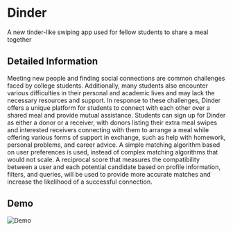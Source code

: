 # Dinder

A new tinder-like swiping app used for fellow students to share a meal together

## Detailed Information

Meeting new people and finding social connections are common challenges faced by college students. Additionally, many students also encounter various difficulties in their personal and academic lives and may lack the necessary resources and support. In response to these challenges, Dinder offers a unique platform for students to connect with each other over a shared meal and provide mutual assistance. Students can sign up for Dinder as either a donor or a receiver, with donors listing their extra meal swipes and interested receivers connecting with them to arrange a meal while offering various forms of support in exchange, such as help with homework, personal problems, and career advice. A simple matching algorithm based on user preferences is used, instead of complex matching algorithms that would not scale. A reciprocal score that measures the compatibility between a user and each potential candidate based on profile information, filters, and queries, will be used to provide more accurate matches and increase the likelihood of a successful connection.

## Demo
![Demo](https://github.com/akhatsuleimenov/Dinder/blob/master/demo.gif)
